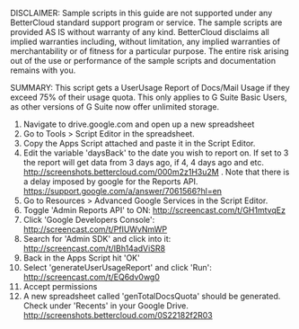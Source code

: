 DISCLAIMER: Sample scripts in this guide are not supported under any BetterCloud standard support program or service. The sample scripts are provided AS IS without warranty of any kind. BetterCloud disclaims all implied warranties including, without limitation, any implied warranties of merchantability or of fitness for a particular purpose. The entire risk arising out of the use or performance of the sample scripts and documentation remains with you.

SUMMARY: This script gets a UserUsage Report of Docs/Mail Usage if they exceed 75% of their usage quota. This only applies to G Suite Basic Users, as other versions of G Suite now offer unlimited storage.

1) Navigate to drive.google.com and open up a new spreadsheet
2) Go to Tools > Script Editor in the spreadsheet.
3) Copy the Apps Script attached and paste it in the Script Editor.
4) Edit the variable 'daysBack' to the date you wish to report on. If set to 3 the report will get data from 3 days ago, if 4, 4 days ago and etc. http://screenshots.bettercloud.com/000m2z1H3u2M .
Note that there is a delay imposed by google for the Reports API. https://support.google.com/a/answer/7061566?hl=en
4) Go to Resources > Advanced Google Services in the Script Editor.
5) Toggle 'Admin Reports API' to ON: http://screencast.com/t/GH1mtvqEz
6) Click 'Google Developers Console': http://screencast.com/t/PfIUWvNmWP
7) Search for 'Admin SDK' and click into it: http://screencast.com/t/IBh14adViSR8
8) Back in the Apps Script hit 'OK'
9) Select 'generateUserUsageReport' and click 'Run': http://screencast.com/t/EQ6dv0wg0
10) Accept permissions
11) A new spreadsheet called 'genTotalDocsQuota' should be generated. Check under 'Recents' in your Google Drive.
http://screenshots.bettercloud.com/0S22182f2R03
